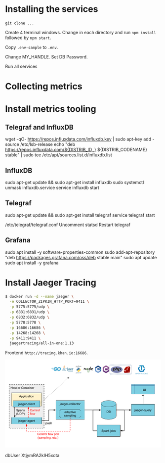 # Installing the services

`git clone ...`

Create 4 terminal windows.
Change in each directory and run `npm install` followed by `npm start`.

Copy `.env-sample` to `.env`.

Change MY_HANDLE.
Set DB Password.

Run all services

# Collecting metrics

# Install metrics tooling

## Telegraf and InfluxDB
wget -qO- https://repos.influxdata.com/influxdb.key | sudo apt-key add -
source /etc/lsb-release
echo "deb https://repos.influxdata.com/${DISTRIB_ID,,} ${DISTRIB_CODENAME} stable" | sudo tee /etc/apt/sources.list.d/influxdb.list

## InfluxDB

sudo apt-get update && sudo apt-get install influxdb
sudo systemctl unmask influxdb.service
service influxdb start

## Telegraf

sudo apt-get update && sudo apt-get install telegraf
service telegraf start

/etc/telegraf/telegraf.conf
Uncomment statsd
Restart telegraf


## Grafana
sudo apt install -y software-properties-common
sudo add-apt-repository "deb https://packages.grafana.com/oss/deb stable main"
sudo apt update
sudo apt install -y grafana

# Install Jaeger Tracing

```bash
$ docker run -d --name jaeger \
  -e COLLECTOR_ZIPKIN_HTTP_PORT=9411 \
  -p 5775:5775/udp \
  -p 6831:6831/udp \
  -p 6832:6832/udp \
  -p 5778:5778 \
  -p 16686:16686 \
  -p 14268:14268 \
  -p 9411:9411 \
  jaegertracing/all-in-one:1.13
```

Frontend `http://tracing.khan.io:16686`.

![Jaeger Architecture](./assets/jaeger-architecture.png "Jaeger Architecture")

dbUser
XtjymRA2kIH5xota